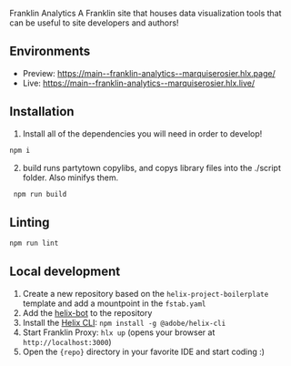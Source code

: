 Franklin Analytics
A Franklin site that houses data visualization tools that can be useful to site developers and authors!

## Environments
- Preview: https://main--franklin-analytics--marquiserosier.hlx.page/
- Live: https://main--franklin-analytics--marquiserosier.hlx.live/

## Installation

1. Install all of the dependencies you will need in order to develop!
  ```sh
  npm i
  ```
2. build runs partytown copylibs, and copys library files into the ./script folder. Also minifys them.
```sh 
 npm run build
``` 
  
## Linting

```sh
npm run lint
```

## Local development

1. Create a new repository based on the `helix-project-boilerplate` template and add a mountpoint in the `fstab.yaml`
1. Add the [helix-bot](https://github.com/apps/helix-bot) to the repository
1. Install the [Helix CLI](https://github.com/adobe/helix-cli): `npm install -g @adobe/helix-cli`
1. Start Franklin Proxy: `hlx up` (opens your browser at `http://localhost:3000`)
1. Open the `{repo}` directory in your favorite IDE and start coding :)
